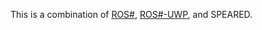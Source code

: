 
This is a combination of [ROS#](https://github.com/siemens/ros-sharp), [ROS#-UWP](https://github.com/dwhit/ros-sharp), and SPEARED.